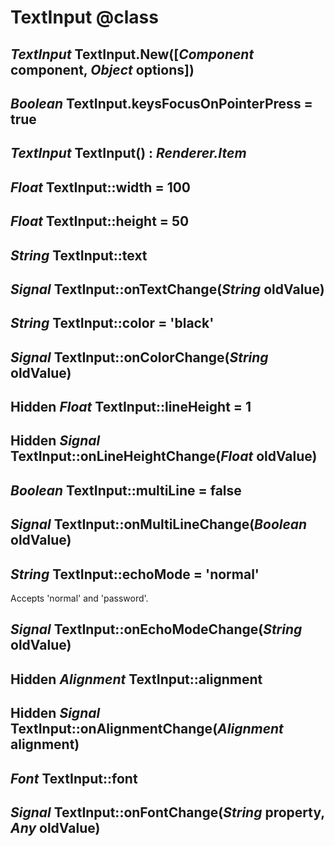 TextInput @class
================

*TextInput* TextInput.New([*Component* component, *Object* options])
--------------------------------------------------------------------

*Boolean* TextInput.keysFocusOnPointerPress = true
--------------------------------------------------

*TextInput* TextInput() : *Renderer.Item*
-----------------------------------------

*Float* TextInput::width = 100
------------------------------

*Float* TextInput::height = 50
------------------------------

*String* TextInput::text
------------------------

## *Signal* TextInput::onTextChange(*String* oldValue)

*String* TextInput::color = 'black'
-----------------------------------

## *Signal* TextInput::onColorChange(*String* oldValue)

Hidden *Float* TextInput::lineHeight = 1
----------------------------------------

## Hidden *Signal* TextInput::onLineHeightChange(*Float* oldValue)

*Boolean* TextInput::multiLine = false
--------------------------------------

## *Signal* TextInput::onMultiLineChange(*Boolean* oldValue)

*String* TextInput::echoMode = 'normal'
---------------------------------------

Accepts 'normal' and 'password'.

## *Signal* TextInput::onEchoModeChange(*String* oldValue)

Hidden *Alignment* TextInput::alignment
---------------------------------------

## Hidden *Signal* TextInput::onAlignmentChange(*Alignment* alignment)

*Font* TextInput::font
----------------------

## *Signal* TextInput::onFontChange(*String* property, *Any* oldValue)

